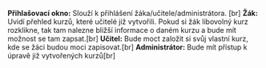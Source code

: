 **Přihlašovací okno:** Slouží k přihlášení žáka/učitele/administrátora. [br]
**Žák:** Uvidí přehled kurzů, které učitelé již vytvořili. Pokud si žák libovolný kurz rozklikne, tak tam nalezne bližší informace o daném kurzu a bude mít možnost se tam zapsat.[br]
**Učitel:** Bude moct založit si svůj vlastní kurz, kde se žáci budou moci zapisovat.[br]
**Administrátor:** Bude mít přístup k úpravě již vytvořených kurzů[br]
